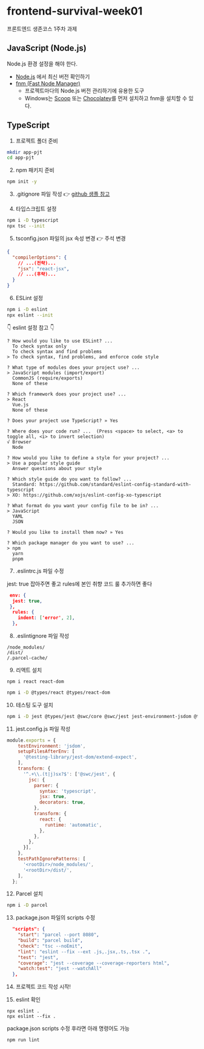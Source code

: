 # frontend-survival-week01

프론트엔드 생존코스 1주차 과제

## JavaScript (Node.js)

Node.js 환경 설정을 해야 한다.

* [Node.js](https://nodejs.org/ko) 에서 최신 버전 확인하기
* [fnm (Fast Node Manager)](https://github.com/Schniz/fnm)
  * 프로젝트마다의 Node.js 버전 관리하기에 유용한 도구
  * Windows는 [Scoop](https://scoop.sh/) 또는 [Chocolatey](https://chocolatey.org/)를 먼저 설치하고 fnm을 설치할 수 있다.

## TypeScript

1. 프로젝트 폴더 준비

``` bash
mkdir app-pjt
cd app-pjt
```

2. npm 패키지 준비

``` bash
npm init -y
```

3. .gitignore 파일 작성 👉 [github 샘플 참고](https://github.com/github/gitignore)

4. 타입스크립트 설정

``` bash
npm i -D typescript
npx tsc --init
```

5. tsconfig.json 파일의 jsx 속성 변경 👉 주석 변경

```json
{
  "compilerOptions": {
    // ...(전략)...
    "jsx": "react-jsx",
    // ...(후략)...
  }
}
```

6. ESLint 설정

``` bash
npm i -D eslint
npx eslint --init
```

👇 eslint 설정 참고 👇

```
? How would you like to use ESLint? ...
  To check syntax only
  To check syntax and find problems
> To check syntax, find problems, and enforce code style

? What type of modules does your project use? ...
> JavaScript modules (import/export)
  CommonJS (require/exports)
  None of these

? Which framework does your project use? ...
> React
  Vue.js
  None of these

? Does your project use TypeScript? » Yes 

? Where does your code run? ...  (Press <space> to select, <a> to toggle all, <i> to invert selection)
√ Browser
  Node

? How would you like to define a style for your project? ...
> Use a popular style guide
  Answer questions about your style

? Which style guide do you want to follow? ...
  Standard: https://github.com/standard/eslint-config-standard-with-typescript
> XO: https://github.com/xojs/eslint-config-xo-typescript

? What format do you want your config file to be in? ...
> JavaScript
  YAML
  JSON

? Would you like to install them now? » Yes

? Which package manager do you want to use? ... 
> npm
  yarn
  pnpm
```

7. .eslintrc.js 파일 수정

jest: true 잡아주면 좋고 rules에 본인 취향 코드 룰 추가하면 좋다

```json
 env: {
  jest: true,
 },
  rules: {
    indent: ['error', 2],
  },
```

8. .eslintignore 파일 작성

```
/node_modules/
/dist/
/.parcel-cache/
```

9. 리액트 설치

```bash
npm i react react-dom

npm i -D @types/react @types/react-dom
```

10. 테스팅 도구 설치

```bash
npm i -D jest @types/jest @swc/core @swc/jest jest-environment-jsdom @testing-library/react @testing-library/jest-dom
```

11. jest.config.js 파일 작성

```js
module.exports = {
    testEnvironment: 'jsdom',
    setupFilesAfterEnv: [
      '@testing-library/jest-dom/extend-expect',
    ],
    transform: {
      '^.+\\.(t|j)sx?$': ['@swc/jest', {
        jsc: {
          parser: {
            syntax: 'typescript',
            jsx: true,
            decorators: true,
          },
          transform: {
            react: {
              runtime: 'automatic',
            },
          },
        },
      }],
    },
    testPathIgnorePatterns: [
      '<rootDir>/node_modules/',
      '<rootDir>/dist/',
    ],
  };
```

12. Parcel 설치

```bash
npm i -D parcel
```

13. package.json 파일의 scripts 수정

```json
  "scripts": {
    "start": "parcel --port 8080",
    "build": "parcel build",
    "check": "tsc --noEmit",
    "lint": "eslint --fix --ext .js,.jsx,.ts,.tsx .",
    "test": "jest",
    "coverage": "jest --coverage --coverage-reporters html",
    "watch:test": "jest --watchAll"
  },
```

14. 프로젝트 코드 작성 시작!

15. eslint 확인

```shell
npx eslint .
npx eslint --fix .
```

package.json scripts 수정 후라면 아래 명령어도 가능

```shell
npm run lint
```
